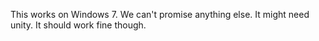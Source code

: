 This works on Windows 7. We can't promise anything else. It might need unity. It should work fine though.